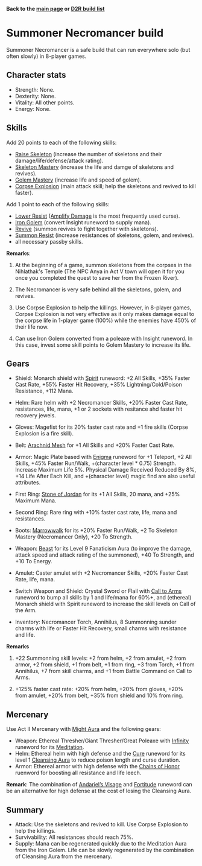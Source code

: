 
<link rel="stylesheet" href="../style.css">

**Back to the [main page](../index.html) or [D2R build list](./build-list.html)**

# Summoner Necromancer build

Summoner Necromancer is a safe build that can run everywhere solo (but often slowly) in 8-player games.

## Character stats

- Strength: None.
- Dexterity: None.
- Vitality: All other points.
- Energy: None.

## Skills

Add 20 points to each of the following skills:

- [Raise Skeleton](https://diablo.fandom.com/wiki/Raise_Skeleton) (increase the number of skeletons and their damage/life/defense/attack rating). 
- [Skeleton Mastery](https://diablo.fandom.com/wiki/Skeleton_Mastery) (increase the life and damge of skeletons and revives).
- [Golem Mastery](https://diablo.fandom.com/wiki/Golem_Mastery) (increase life and speed of golem).
- [Corpse Explosion](https://diablo.fandom.com/wiki/Vigor) (main attack skill; help the skeletons and revived to kill faster).


Add 1 point to each of the following skills:

- [Lower Resist](https://diablo.fandom.com/wiki/Lower_Resist) ([Amplify Damage](https://diablo.fandom.com/wiki/Amplify_Damage) is the most frequently used curse).
- [Iron Golem](https://diablo.fandom.com/wiki/Iron_Golem) (convert Insight runeword to supply mana).
- [Revive](https://diablo.fandom.com/wiki/Revive) (summon revives to fight together with skeletons).
- [Summon Resist](https://diablo.fandom.com/wiki/Summon_Resist) (increase resistances of skeletons, golem, and revives).
- all necessary passby skills.


**Remarks**: 

1. At the beginning of a game, summon skeletons from the corpses in the Nihlathak's Temple (The NPC Anya in Act V town will open it for you once you completed the quest to save her from the Frozen River).

2. The Necromancer is very safe behind all the skeletons, golem, and revives.

3. Use Corpse Explosion to help the killings. However, in 8-player games, Corpse Explosion is not very effective as it only makes damage equal to the corpse life in 1-player game (100%) while the enemies have 450% of their life now.

4. Can use Iron Golem converted from a poleaxe with Insight runeword. In this case, invest some skill points to Golem Mastery to increase its life.

## Gears

- Shield: Monarch shield with [Spirit](https://diablo.fandom.com/wiki/Spirit_Rune_Word) runeword: +2 All Skills, +35% Faster Cast Rate, +55% Faster Hit Recovery, +35% Lightning/Cold/Poison Resistance, +112 Mana.
 
- Helm: Rare helm with +2 Necromancer Skills, +20% Faster Cast Rate, resistances, life, mana, +1 or 2 sockets with resitance ahd faster hit recovery jewels.
 
- Gloves: Magefist for its 20% faster cast rate and +1 fire skills (Corpse Explosion is a fire skill).
 
- Belt: [Arachnid Mesh](https://diablo.fandom.com/wiki/Arachnid_Mesh) for +1 All Skills and +20% Faster Cast Rate.
 
- Armor: Magic Plate based with [Enigma](https://diablo.fandom.com/wiki/Enigma_Rune_Word) runeword for +1 Teleport, +2 All Skills, +45% Faster Run/Walk, +(character level * 0.75) Strength. Increase Maximum Life 5%. Physical Damage Received Reduced By 8%, +14 Life After Each Kill, and +(character level) magic find are also useful attributes.
 
- First Ring: [Stone of Jordan](https://diablo.fandom.com/wiki/Stone_of_Jordan_(Diablo_II)) for its +1 All Skills, 20 mana, and +25% Maximum Mana. 

- Second Ring: Rare ring with +10% faster cast rate, life, mana and resistances.
 
- Boots: [Marrowwalk](https://diablo.fandom.com/wiki/Marrowwalk) for its +20% Faster Run/Walk, +2 To Skeleton Mastery (Necromancer Only), +20 To Strength.
 
- Weapon: [Beast](https://diablo.fandom.com/wiki/Beast_Rune_Word) for its Level 9 Fanaticism Aura (to improve the damage, attack speed and attack rating of the summoned), +40 To Strength, and +10 To Energy.
 
- Amulet: Caster amulet with +2 Necromancer Skills, +20% Faster Cast Rate, life, mana.
 
- Switch Weapon and Shield: Crystal Sword or Flail with [Call to Arms](https://diablo.fandom.com/wiki/Call_to_Arms_Rune_Word) runeword to bump all skills by 1 and life/mana for 60%+, and (ethereal) Monarch shield with Spirit runeword to increase the skill levels on Call of the Arm. 
 
- Inventory: Necromancer Torch, Annihilus, 8 Summonning sunder charms with life or Faster Hit Recovery, small charms with resistance and life.

**Remarks**

1. +22 Summonning skill levels: +2 from helm, +2 from amulet, +2 from armor, +2 from shield, +1 from belt, +1 from ring, +3 from Torch, +1 from Annihilus, +7 from skill charms, and +1 from Battle Command on Call to Arms.

2. +125% faster cast rate: +20% from helm, +20% from gloves, +20% from amulet, +20% from belt, +35% from shield and 10% from ring. 

 
## Mercenary

Use Act II Mercenary with [Might Aura](https://diablo.fandom.com/wiki/Might) and the following gears:
- Weapon: Ethereal Thresher/Giant Thresher/Great Poleaxe with [Infinity](https://diablo.fandom.com/wiki/Infinity_Rune_Word) runeword for its [Meditation](https://diablo.fandom.com/wiki/Meditation).
- Helm: Ethereal helm with high defense and the [Cure](https://diablo.fandom.com/wiki/Cure_Rune_Word) runeword for its level 1 [Cleansing Aura](https://diablo.fandom.com/wiki/Cleansing) to reduce poison length and curse duration.
- Armor: Ethereal armor with high defense with the [Chains of Honor](https://diablo.fandom.com/wiki/Chains_of_Honor_Rune_Word) ruenword for boosting all resistance and life leech.

**Remark**: The combination of [Andariel’s Visage](https://diablo.fandom.com/wiki/Andariel%27s_Visage_(Diablo_II)) and [Fortitude](https://diablo.fandom.com/wiki/Fortitude_Rune_Word) runeword can be an alternative for high defense at the cost of losing the Cleansing Aura.

## Summary 
- Attack: Use the skeletons and revived to kill. Use Corpse Explosion to help the killings.
- Survivability: All resistances should reach 75%. 
- Supply: Mana can be regenerated quickly due to the Meditation Aura from the Iron Golem. Life can be slowly regenerated by the combination of Cleansing Aura from the mercenary. 
